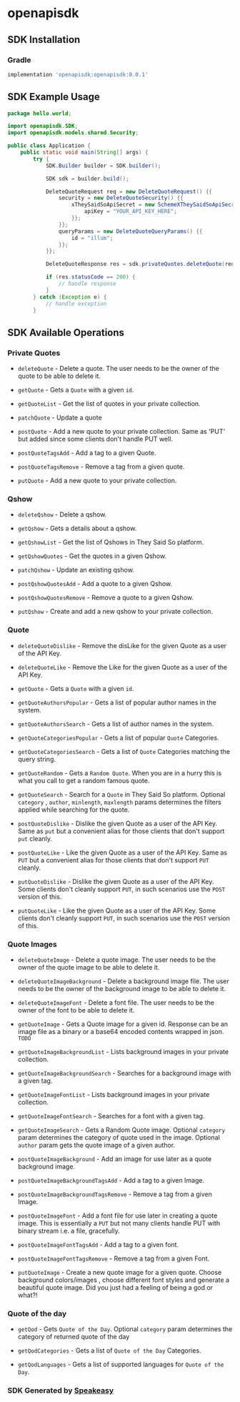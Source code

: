 # openapisdk

<!-- Start SDK Installation -->
## SDK Installation

### Gradle

```groovy
implementation 'openapisdk:openapisdk:0.0.1'
```
<!-- End SDK Installation -->

## SDK Example Usage
<!-- Start SDK Example Usage -->
```java
package hello.world;

import openapisdk.SDK;
import openapisdk.models.shared.Security;

public class Application {
    public static void main(String[] args) {
        try {
            SDK.Builder builder = SDK.builder();

            SDK sdk = builder.build();

            DeleteQuoteRequest req = new DeleteQuoteRequest() {{
                security = new DeleteQuoteSecurity() {{
                    xTheySaidSoApiSecret = new SchemeXTheySaidSoApiSecret() {{
                        apiKey = "YOUR_API_KEY_HERE";
                    }};
                }};
                queryParams = new DeleteQuoteQueryParams() {{
                    id = "illum";
                }};
            }};

            DeleteQuoteResponse res = sdk.privateQuotes.deleteQuote(req);

            if (res.statusCode == 200) {
                // handle response
            }
        } catch (Exception e) {
            // handle exception
        }
```
<!-- End SDK Example Usage -->

<!-- Start SDK Available Operations -->
## SDK Available Operations

### Private Quotes

* `deleteQuote` - Delete a quote. The user needs to be the owner of the quote to be able to delete it.

* `getQuote` - Gets a `Quote` with a given `id`.
* `getQuoteList` - Get the list of quotes in your private collection.
* `patchQuote` - Update a quote
* `postQuote` - Add a new quote to your private collection. Same as 'PUT' but added since some clients don't handle PUT well.
* `postQuoteTagsAdd` - Add a tag to a given Quote.
* `postQuoteTagsRemove` - Remove a tag from a given quote.
* `putQuote` - Add a new quote to your private collection.

### Qshow

* `deleteQshow` - Delete a qshow.

* `getQshow` - Gets a details about a qshow.

* `getQshowList` - Get the list of Qshows in They Said So platform.
* `getQshowQuotes` - Get the quotes in a given Qshow.
* `patchQshow` - Update an existing qshow.
* `postQshowQuotesAdd` - Add a quote to a given Qshow.
* `postQshowQuotesRemove` - Remove a quote to a given Qshow.
* `putQshow` - Create and add a new qshow to your private collection.

### Quote

* `deleteQuoteDislike` - Remove the disLike for the given Quote as a user of the API Key.
* `deleteQuoteLike` - Remove the Like for the given Quote as a user of the API Key.
* `getQuote` - Gets a `Quote` with a given `id`.
* `getQuoteAuthorsPopular` - Gets a list of popular author names in the system. 

* `getQuoteAuthorsSearch` - Gets a list of author names in the system. 

* `getQuoteCategoriesPopular` - Gets a list of popular `Quote` Categories.

* `getQuoteCategoriesSearch` - Gets a list of `Quote` Categories matching the query string.

* `getQuoteRandom` - Gets a `Random Quote`. When you are in a hurry this is what you call to get a random famous quote.
* `getQuoteSearch` - Search for a `Quote` in They Said So platform. Optional `category` , `author`, `minlength`, `maxlength` params determines the filters applied while searching for the quote. 
* `postQuoteDislike` - Dislike the given Quote as a user of the API Key. Same as `put` but a convenient alias for those clients that don't support `put` cleanly.
* `postQuoteLike` - Like the given Quote as a user of the API Key. Same as `PUT` but a convenient alias for those clients that don't support `PUT` cleanly.
* `putQuoteDislike` - Dislike the given Quote as a user of the API Key. Some clients don't cleanly support `PUT`, in such scenarios use the `POST` version of this.
* `putQuoteLike` - Like the given Quote as a user of the API Key. Some clients don't cleanly support `PUT`, in such scenarios use the `POST` version of this.

### Quote Images

* `deleteQuoteImage` - Delete a quote image. The user needs to be the owner of the quote image to be able to delete it.

* `deleteQuoteImageBackground` - Delete a background image file. The user needs to be the owner of the background image to be able to delete it.

* `deleteQuoteImageFont` - Delete a font file. The user needs to be the owner of the font to be able to delete it.

* `getQuoteImage` - Gets a Quote image for a given id. Response can be an image file as a binary or a base64 encoded contents wrapped in json. `TODO`

* `getQuoteImageBackgroundList` - Lists background images in your private collection. 

* `getQuoteImageBackgroundSearch` - Searches for a background image with a given tag. 

* `getQuoteImageFontList` - Lists background images in your private collection. 

* `getQuoteImageFontSearch` - Searches for a font with a given tag. 

* `getQuoteImageSearch` - Gets a Random Quote image. Optional `category` param determines the category of quote used in the image. Optional `author` param gets the quote image of a given author. 

* `postQuoteImageBackground` - Add an image for use later as a quote background image.
* `postQuoteImageBackgroundTagsAdd` - Add a tag to a given Image.
* `postQuoteImageBackgroundTagsRemove` - Remove a tag from a given Image.
* `postQuoteImageFont` - Add a font file for use later in creating a quote image. This is essentially a `PUT` but not many clients handle PUT with binary stream i.e. a file, gracefully.
* `postQuoteImageFontTagsAdd` - Add a tag to a given font.
* `postQuoteImageFontTagsRemove` - Remove a tag from a given Font.
* `putQuoteImage` - Create a new quote image for a given quote. Choose background colors/images , choose different font styles and generate a beautiful quote image. Did you just had a feeling of being a god or what?!


### Quote of the day

* `getQod` - Gets `Quote of the Day`. Optional `category` param determines the category of returned quote of the day

* `getQodCategories` - Gets a list of `Quote of the Day` Categories.

* `getQodLanguages` - Gets a list of supported languages for `Quote of the Day`. 


<!-- End SDK Available Operations -->

### SDK Generated by [Speakeasy](https://docs.speakeasyapi.dev/docs/using-speakeasy/client-sdks)
